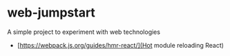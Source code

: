 # web-jumpstart

A simple project to experiment with web technologies

* [https://webpack.js.org/guides/hmr-react/](Hot module reloading React)